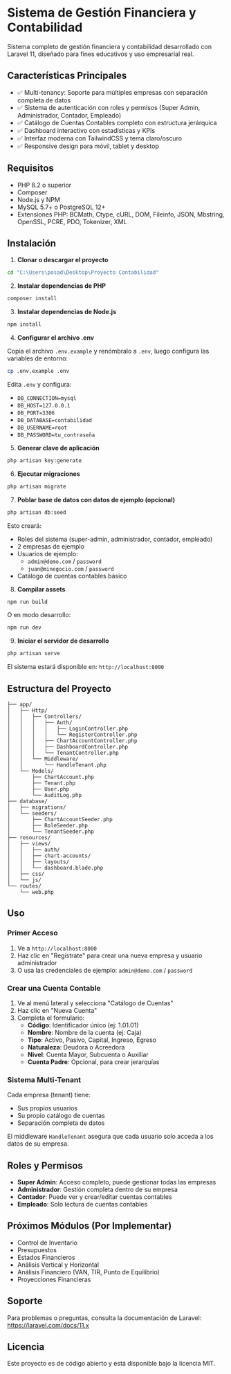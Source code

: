 # Sistema de Gestión Financiera y Contabilidad

Sistema completo de gestión financiera y contabilidad desarrollado con Laravel 11, diseñado para fines educativos y uso empresarial real.

## Características Principales

- ✅ Multi-tenancy: Soporte para múltiples empresas con separación completa de datos
- ✅ Sistema de autenticación con roles y permisos (Super Admin, Administrador, Contador, Empleado)
- ✅ Catálogo de Cuentas Contables completo con estructura jerárquica
- ✅ Dashboard interactivo con estadísticas y KPIs
- ✅ Interfaz moderna con TailwindCSS y tema claro/oscuro
- ✅ Responsive design para móvil, tablet y desktop

## Requisitos

- PHP 8.2 o superior
- Composer
- Node.js y NPM
- MySQL 5.7+ o PostgreSQL 12+
- Extensiones PHP: BCMath, Ctype, cURL, DOM, Fileinfo, JSON, Mbstring, OpenSSL, PCRE, PDO, Tokenizer, XML

## Instalación

1. **Clonar o descargar el proyecto**

```bash
cd "C:\Users\posad\Desktop\Proyecto Contabilidad"
```

2. **Instalar dependencias de PHP**

```bash
composer install
```

3. **Instalar dependencias de Node.js**

```bash
npm install
```

4. **Configurar el archivo .env**

Copia el archivo `.env.example` y renómbralo a `.env`, luego configura las variables de entorno:

```bash
cp .env.example .env
```

Edita `.env` y configura:
- `DB_CONNECTION=mysql`
- `DB_HOST=127.0.0.1`
- `DB_PORT=3306`
- `DB_DATABASE=contabilidad`
- `DB_USERNAME=root`
- `DB_PASSWORD=tu_contraseña`

5. **Generar clave de aplicación**

```bash
php artisan key:generate
```

6. **Ejecutar migraciones**

```bash
php artisan migrate
```

7. **Poblar base de datos con datos de ejemplo (opcional)**

```bash
php artisan db:seed
```

Esto creará:
- Roles del sistema (super-admin, administrador, contador, empleado)
- 2 empresas de ejemplo
- Usuarios de ejemplo:
  - `admin@demo.com` / `password`
  - `juan@minegocio.com` / `password`
- Catálogo de cuentas contables básico

8. **Compilar assets**

```bash
npm run build
```

O en modo desarrollo:

```bash
npm run dev
```

9. **Iniciar el servidor de desarrollo**

```bash
php artisan serve
```

El sistema estará disponible en: `http://localhost:8000`

## Estructura del Proyecto

```
├── app/
│   ├── Http/
│   │   ├── Controllers/
│   │   │   ├── Auth/
│   │   │   │   ├── LoginController.php
│   │   │   │   └── RegisterController.php
│   │   │   ├── ChartAccountController.php
│   │   │   ├── DashboardController.php
│   │   │   └── TenantController.php
│   │   └── Middleware/
│   │       └── HandleTenant.php
│   └── Models/
│       ├── ChartAccount.php
│       ├── Tenant.php
│       ├── User.php
│       └── AuditLog.php
├── database/
│   ├── migrations/
│   └── seeders/
│       ├── ChartAccountSeeder.php
│       ├── RoleSeeder.php
│       └── TenantSeeder.php
├── resources/
│   ├── views/
│   │   ├── auth/
│   │   ├── chart-accounts/
│   │   ├── layouts/
│   │   └── dashboard.blade.php
│   ├── css/
│   └── js/
└── routes/
    └── web.php
```

## Uso

### Primer Acceso

1. Ve a `http://localhost:8000`
2. Haz clic en "Regístrate" para crear una nueva empresa y usuario administrador
3. O usa las credenciales de ejemplo: `admin@demo.com` / `password`

### Crear una Cuenta Contable

1. Ve al menú lateral y selecciona "Catálogo de Cuentas"
2. Haz clic en "Nueva Cuenta"
3. Completa el formulario:
   - **Código**: Identificador único (ej: 1.01.01)
   - **Nombre**: Nombre de la cuenta (ej: Caja)
   - **Tipo**: Activo, Pasivo, Capital, Ingreso, Egreso
   - **Naturaleza**: Deudora o Acreedora
   - **Nivel**: Cuenta Mayor, Subcuenta o Auxiliar
   - **Cuenta Padre**: Opcional, para crear jerarquías

### Sistema Multi-Tenant

Cada empresa (tenant) tiene:
- Sus propios usuarios
- Su propio catálogo de cuentas
- Separación completa de datos

El middleware `HandleTenant` asegura que cada usuario solo acceda a los datos de su empresa.

## Roles y Permisos

- **Super Admin**: Acceso completo, puede gestionar todas las empresas
- **Administrador**: Gestión completa dentro de su empresa
- **Contador**: Puede ver y crear/editar cuentas contables
- **Empleado**: Solo lectura de cuentas contables

## Próximos Módulos (Por Implementar)

- Control de Inventario
- Presupuestos
- Estados Financieros
- Análisis Vertical y Horizontal
- Análisis Financiero (VAN, TIR, Punto de Equilibrio)
- Proyecciones Financieras

## Soporte

Para problemas o preguntas, consulta la documentación de Laravel: https://laravel.com/docs/11.x

## Licencia

Este proyecto es de código abierto y está disponible bajo la licencia MIT.

